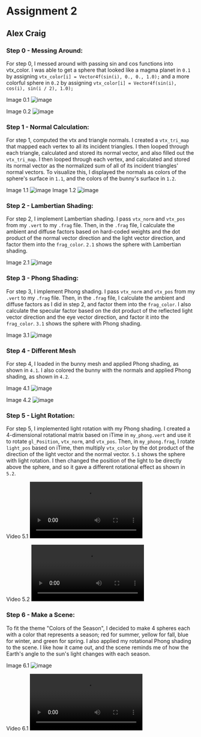 # Assignment 2

## Alex Craig

### Step 0 - Messing Around:

For step 0, I messed around with passing sin and cos functions into vtx_color. I was able to get a sphere that looked like a magma planet in `0.1` by assigning `vtx_color[i] = Vector4f(sin(i), 0., 0., 1.0);` and a more colorful sphere in `0.2` by assigning `vtx_color[i] = Vector4f(sin(i), cos(i), sin(i / 2), 1.0);`

Image 0.1
![image](step_0.1.png)

Image 0.2
![image](step_0.2.png)

### Step 1 - Normal Calculation:

For step 1, computed the vtx and triangle normals. I created a `vtx_tri_map` that mapped each vertex to all its incident triangles. I then looped through each triangle, calculated and stored its normal vector, and also filled out the `vtx_tri_map`. I then looped through each vertex, and calculated and stored its normal vector as the normalized sum of all of its incident triangles' normal vectors. To visualize this, I displayed the normals as colors of the sphere's surface in `1.1`, and the colors of the bunny's surface in `1.2`.

Image 1.1
![image](step_1.1.png)
Image 1.2
![image](step_1.2.png)

### Step 2 - Lambertian Shading:

For step 2, I implement Lambertian shading. I pass `vtx_norm` and `vtx_pos` from my `.vert` to my `.frag` file. Then, in the `.frag` file, I calculate the ambient and diffuse factors based on hard-coded weights and the dot product of the normal vector direction and the light vector direction, and factor them into the `frag_color`. `2.1` shows the sphere with Lambertian shading.

Image 2.1
![image](step_2.png)

### Step 3 - Phong Shading:

For step 3, I implement Phong shading. I pass `vtx_norm` and `vtx_pos` from my `.vert` to my `.frag` file. Then, in the `.frag` file, I calculate the ambient and diffuse factors as I did in step 2, and factor them into the `frag_color`. I also calculate the specular factor based on the dot product of the reflected light vector direction and the eye vector direction, and factor it into the `frag_color`. `3.1` shows the sphere with Phong shading.

Image 3.1
![image](step_3.png)

### Step 4 - Different Mesh

For step 4, I loaded in the bunny mesh and applied Phong shading, as shown in `4.1`. I also colored the bunny with the normals and applied Phong shading, as shown in `4.2`.

Image 4.1
![image](step_4.1.png)

Image 4.2
![image](step_4.2.png)

### Step 5 - Light Rotation:

For step 5, I implemented light rotation with my Phong shading. I created a 4-dimensional rotational matrix based on iTime in `my_phong.vert` and use it to rotate `gl_Position`, `vtx_norm`, and `vtx_pos`. Then, in `my_phong.frag`, I rotate `light_pos` based on iTime, then multiply `vtx_color` by the dot product of the direction of the light vector and the normal vector. `5.1` shows the sphere with light rotation. I then changed the position of the light to be directly above the sphere, and so it gave a different rotational effect as shown in `5.2`.

Video 5.1
![video](step_5.1.mp4)

Video 5.2
![video](step_5.2.mp4)

### Step 6 - Make a Scene:

To fit the theme "Colors of the Season", I decided to make 4 spheres each with a color that represents a season; red for summer, yellow for fall, blue for winter, and green for spring. I also applied my rotational Phong shading to the scene. I like how it came out, and the scene reminds me of how the Earth's angle to the sun's light changes with each season.

Image 6.1
![image](step_6.png)

Video 6.1
![video](step_6.mp4)
